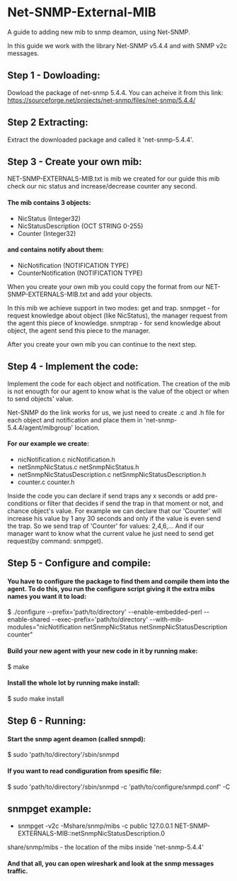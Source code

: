 # Net-SNMP-External-MIB
A guide to adding new mib to snmp deamon, using Net-SNMP. 

In this guide we work with the library Net-SNMP v5.4.4 and with SNMP v2c messages. 

## Step 1 - Dowloading:

Dowload the package of net-snmp 5.4.4. 
You can acheive it from this link: https://sourceforge.net/projects/net-snmp/files/net-snmp/5.4.4/

## Step 2 Extracting:

Extract the downloaded package and called it 'net-snmp-5.4.4'.

## Step 3 - Create your own mib:

NET-SNMP-EXTERNALS-MIB.txt is mib we created for our guide this mib check our nic status and increase/decrease counter any second.
#### The mib contains 3 objects: 
- NicStatus (Integer32)
- NicStatusDescription (OCT STRING 0-255)
- Counter (Integer32)
#### and contains notify about them:
- NicNotification (NOTIFICATION TYPE)
- CounterNotification (NOTIFICATION TYPE)

When you create your own mib you could copy the format from our NET-SNMP-EXTERNALS-MIB.txt and add your objects.

In this mib we achieve support in two modes: get and trap.
snmpget - for request knowledge about object (like NicStatus), the manager request from the agent this piece of knowledge.
snmptrap - for send knowledge about object, the agent send this piece to the manager.

After you create your own mib you can continue to the next step.

## Step 4 - Implement the code:
Implement the code for each object and notification.
The creation of the mib is not enougth for our agent to know what is the value of the object or when to send objects' value.

Net-SNMP do the link works for us, we just need to create .c and .h file for each object and notification and place them in 'net-snmp-5.4.4/agent/mibgroup' location.
#### For our example we create:
- nicNotification.c nicNotification.h
- netSnmpNicStatus.c netSnmpNicStatus.h
- netSnmpNicStatusDescription.c netSnmpNicStatusDescription.h
- counter.c counter.h

Inside the code you can declare if send traps any x seconds or add pre-conditions or filter that decides if send the trap in that moment or not, and chance object's value.
For example we can declare that our 'Counter' will increase his value by 1 any 30 seconds and only if the value is even send the trap.
So we send trap of 'Counter' for values: 2,4,6,...
And if our manager want to know what the current value he just need to send get request(by command: snmpget).


## Step 5 - Configure and compile:

#### You have to configure the package to find them and compile them into the agent. To do this, you run the configure script giving it the extra mibs names you want it to load:

$ ./configure --prefix='path/to/directory' --enable-embedded-perl --enable-shared --exec-prefix='path/to/directory' --with-mib-modules="nicNotification netSnmpNicStatus netSnmpNicStatusDescription counter"

#### Build your new agent with your new code in it by running make:

$ make
	

#### Install the whole lot by running make install:

$ sudo make install

## Step 6 - Running:

#### Start the snmp agent deamon (called snmpd):

$ sudo 'path/to/directory'/sbin/snmpd 

#### If you want to read condiguration from spesific file:

$ sudo 'path/to/directory'/sbin/snmpd -c 'path/to/configure/snmpd.conf' -C  


## snmpget example:
- snmpget -v2c -Mshare/snmp/mibs -c public 127.0.0.1 NET-SNMP-EXTERNALS-MIB::netSnmpNicStatusDescription.0

share/snmp/mibs - the location of the mibs inside 'net-snmp-5.4.4'


#### And that all, you can open wireshark and look at the snmp messages traffic.

	

